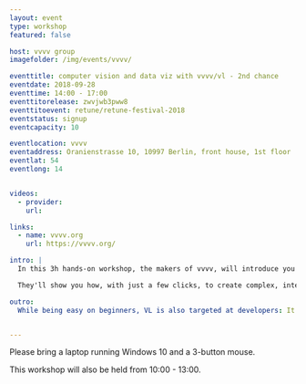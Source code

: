 ```yaml
---
layout: event
type: workshop
featured: false

host: vvvv group
imagefolder: /img/events/vvvv/

eventtitle: computer vision and data viz with vvvv/vl - 2nd chance
eventdate: 2018-09-28
eventtime: 14:00 - 17:00
eventtitorelease: zwvjwb3pww8
eventtitoevent: retune/retune-festival-2018
eventstatus: signup
eventcapacity: 10

eventlocation: vvvv
eventaddress: Oranienstrasse 10, 10997 Berlin, front house, 1st floor
eventlat: 54
eventlong: 14


videos:
  - provider:
    url:

links:
  - name: vvvv.org
    url: https://vvvv.org/

intro: |
  In this 3h hands-on workshop, the makers of vvvv, will introduce you to their new visual programming language VL, which they've been working on for the past years. It is targeted at artists, designers and programmers who prefer a more visual approach to programming. 

  They'll show you how, with just a few clicks, to create complex, interactive graphics and save snapshots as a .pdf without writing a single line of code. Or how to achieve advanced computer-vision tasks, like face-tracking, again within just a few minutes of using VL. 

outro:
  While being easy on beginners, VL is also targeted at developers: It essentially combines the advantages of dataflow and object-oriented programming in one visual environment. It builds to the .NET intermediate language and supports features like classes, generics, delegates, async tasks and more. Being compatible with .NET also means that it allows to access any thirdparty .NET library in a drag-and-drop fashion. VL is still in an technology-preview stage at this point and they're looking forward to participants feedback.


---
```


Please bring a laptop running Windows 10 and a 3-button mouse.

This workshop will also be held from 10:00 - 13:00.

